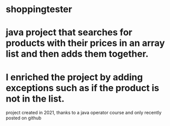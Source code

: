 # shoppingtester
# java project that searches for products with their prices in an array list and then adds them together. 
# I enriched the project by adding exceptions such as if the product is not in the list. 
project created in 2021, thanks to a java operator course and only recently posted on github

